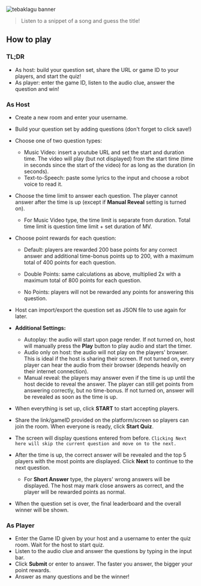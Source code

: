 ![tebaklagu banner](https://user-images.githubusercontent.com/56245115/124872321-50296500-dfef-11eb-93b0-37a733d39216.png)

> Listen to a snippet of a song and guess the title!  

## How to play

### TL;DR

- As host: build your question set, share the URL or game ID to your players, and start the quiz! 
- As player: enter the game ID, listen to the audio clue, answer the question and win! 

### As Host

- Create a new room and enter your username. 
- Build your question set by adding questions (don't forget to click save!)
- Choose one of two question types:

  - Music Video: insert a youtube URL and set the start and duration time. The video will play (but not displayed) from the start time (time in seconds since the start of the video) for as long as the duration (in seconds).
  - Text-to-Speech: paste some lyrics to the input and choose a robot voice to read it.
- Choose the time limit to answer each question. The player cannot answer after the time is up (except if **Manual Reveal** setting is turned on).
  - For Music Video type, the time limit is separate from duration. Total time limit is question time limit + set duration of MV. 
- Choose point rewards for each question: 

  - Default: players are rewarded 200 base points for any correct answer and additional time-bonus points up to 200, with a maximum total of 400 points for each question. 

  - Double Points: same calculations as above, multiplied 2x with a maximum total of 800 points for each question.
  - No Points: players will not be rewarded any points for answering this question.   
- Host can import/export the question set as JSON file to use again for later. 
- **Additional Settings:**
  - Autoplay: the audio will start upon page render. If not turned on, host will manually press the **Play** button to play audio and start the timer. 
  - Audio only on host: the audio will not play on the players' browser. This is ideal if the host is sharing their screen. If not turned on, every player can hear the audio from their browser (depends heavily on their internet connection).
  - Manual reveal: the players may answer even if the time is up until the host decide to reveal the answer. The player can still get points from answering correctly, but no time-bonus. If not turned on, answer will be revealed as soon as the time is up. 
- When everything is set up, click **START** to start accepting players.
- Share the link/gameID provided on the platform/screen so players can join the room. When everyone is ready, click **Start Quiz**.
- The screen will display questions entered from before. `Clicking Next here will skip the current question and move on to the next.`
- After the time is up, the correct answer will be revealed and the top 5 players with the most points are displayed. Click **Next** to continue to the next question. 

  - For **Short Answer** type, the players' wrong answers will be displayed. The host may mark close answers as correct, and the player will be rewarded points as normal. 
- When the question set is over, the final leaderboard and the overall winner will be shown.

### As Player

- Enter the Game ID given by your host and a username to enter the quiz room. Wait for the host to start quiz. 
- Listen to the audio clue and answer the questions by typing in the input bar. 
- Click **Submit** or enter to answer. The faster you answer, the bigger your point rewards.
- Answer as many questions and be the winner!

